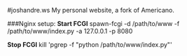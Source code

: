 #joshandre.ws
My personal website, a fork of Americano.

###Nginx setup:
**Start FCGI** spawn-fcgi -d /path/to/www -f /path/to/www/index.py -a 127.0.0.1 -p 8080

**Stop FCGI** kill 'pgrep -f "python /path/to/www/index.py"'
